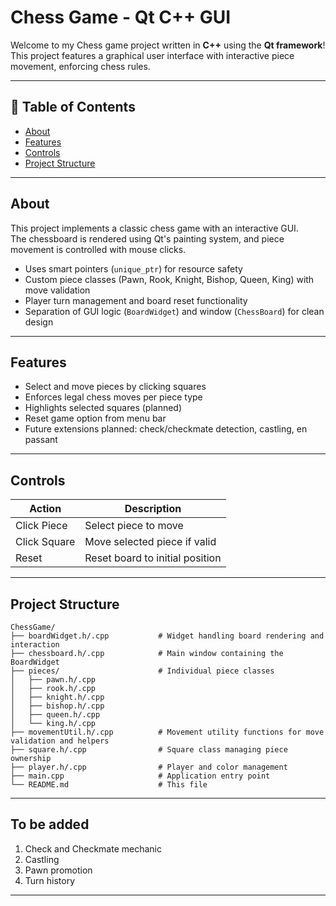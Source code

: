 # Chess Game - Qt C++ GUI

Welcome to my Chess game project written in **C++** using the **Qt framework**!  
This project features a graphical user interface with interactive piece movement, enforcing chess rules.

---

## 📝 Table of Contents

- [About](#about)  
- [Features](#features)  
- [Controls](#controls)  
- [Project Structure](#project-structure)  
---

## About

This project implements a classic chess game with an interactive GUI.  
The chessboard is rendered using Qt's painting system, and piece movement is controlled with mouse clicks.  

- Uses smart pointers (`unique_ptr`) for resource safety  
- Custom piece classes (Pawn, Rook, Knight, Bishop, Queen, King) with move validation  
- Player turn management and board reset functionality  
- Separation of GUI logic (`BoardWidget`) and window (`ChessBoard`) for clean design  

---

## Features

- Select and move pieces by clicking squares  
- Enforces legal chess moves per piece type  
- Highlights selected squares (planned)  
- Reset game option from menu bar  
- Future extensions planned: check/checkmate detection, castling, en passant  

---

## Controls

| Action       | Description                       |
|--------------|---------------------------------|
| Click Piece  | Select piece to move             |
| Click Square | Move selected piece if valid    |
| Reset        | Reset board to initial position |

---

## Project Structure

```plaintext
ChessGame/
├── boardWidget.h/.cpp           # Widget handling board rendering and interaction
├── chessboard.h/.cpp            # Main window containing the BoardWidget
├── pieces/                      # Individual piece classes
│   ├── pawn.h/.cpp
│   ├── rook.h/.cpp
│   ├── knight.h/.cpp
│   ├── bishop.h/.cpp
│   ├── queen.h/.cpp
│   └── king.h/.cpp
├── movementUtil.h/.cpp          # Movement utility functions for move validation and helpers
├── square.h/.cpp                # Square class managing piece ownership
├── player.h/.cpp                # Player and color management
├── main.cpp                     # Application entry point
└── README.md                    # This file
```

---

## To be added

1. Check and Checkmate mechanic
2. Castling
3. Pawn promotion  
4. Turn history  

---
